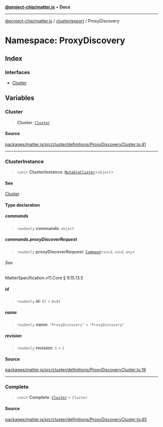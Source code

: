 [**@project-chip/matter.js**](../../../../README.md) • **Docs**

***

[@project-chip/matter.js](../../../../modules.md) / [cluster/export](../../README.md) / ProxyDiscovery

# Namespace: ProxyDiscovery

## Index

### Interfaces

- [Cluster](interfaces/Cluster.md)

## Variables

### Cluster

> **Cluster**: [`Cluster`](interfaces/Cluster.md)

#### Source

[packages/matter.js/src/cluster/definitions/ProxyDiscoveryCluster.ts:41](https://github.com/project-chip/matter.js/blob/7a8cbb56b87d4ccf34bec5a9a95ab40a1711324f/packages/matter.js/src/cluster/definitions/ProxyDiscoveryCluster.ts#L41)

***

### ClusterInstance

> `const` **ClusterInstance**: [`MutableCluster`](../../interfaces/MutableCluster.md)\<`object`\>

#### See

[Cluster](README.md#cluster)

#### Type declaration

##### commands

> `readonly` **commands**: `object`

##### commands.proxyDiscoverRequest

> `readonly` **proxyDiscoverRequest**: [`Command`](../../interfaces/Command.md)\<`void`, `void`, `any`\>

###### See

MatterSpecification.v11.Core § 9.15.13.5

##### id

> `readonly` **id**: `67` = `0x43`

##### name

> `readonly` **name**: `"ProxyDiscovery"` = `"ProxyDiscovery"`

##### revision

> `readonly` **revision**: `1` = `1`

#### Source

[packages/matter.js/src/cluster/definitions/ProxyDiscoveryCluster.ts:19](https://github.com/project-chip/matter.js/blob/7a8cbb56b87d4ccf34bec5a9a95ab40a1711324f/packages/matter.js/src/cluster/definitions/ProxyDiscoveryCluster.ts#L19)

***

### Complete

> `const` **Complete**: [`Cluster`](interfaces/Cluster.md) = `Cluster`

#### Source

[packages/matter.js/src/cluster/definitions/ProxyDiscoveryCluster.ts:45](https://github.com/project-chip/matter.js/blob/7a8cbb56b87d4ccf34bec5a9a95ab40a1711324f/packages/matter.js/src/cluster/definitions/ProxyDiscoveryCluster.ts#L45)
